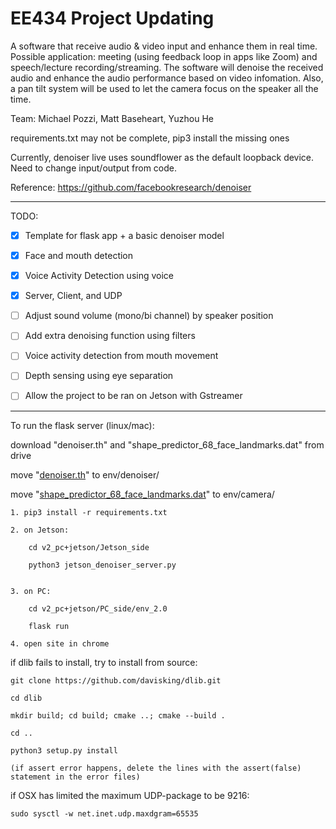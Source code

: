 # EE434 Project Updating 

A software that receive audio & video input and enhance them in real time. Possible application: meeting (using feedback loop in apps like Zoom) and speech/lecture recording/streaming. The software will denoise the received audio and enhance the audio performance based on video infomation. Also, a pan tilt system will be used to let the camera focus on the speaker all the time.

Team: Michael Pozzi, Matt Baseheart, Yuzhou He

requirements.txt may not be complete, pip3 install the missing ones

Currently, denoiser live uses soundflower as the default loopback device. Need to change input/output from code.

Reference: https://github.com/facebookresearch/denoiser


****

TODO: 

- [X] Template for flask app + a basic denoiser model

- [x] Face and mouth detection

- [x] Voice Activity Detection using voice

- [X] Server, Client, and UDP

- [ ] Adjust sound volume (mono/bi channel) by speaker position

- [ ] Add extra denoising function using filters

- [ ] Voice activity detection from mouth movement

- [ ] Depth sensing using eye separation

- [ ] Allow the project to be ran on Jetson with Gstreamer

****

To run the flask server (linux/mac):

download "denoiser.th" and "shape_predictor_68_face_landmarks.dat" from drive

move "[denoiser.th](https://drive.google.com/file/d/17WuFlrUMJZdYiYEqvBfq4hmAd3x_NwDm/view?usp=sharing)" to env/denoiser/

move "[shape_predictor_68_face_landmarks.dat](https://drive.google.com/file/d/1skzv2u-eo2ySiN9yJ0jTLcZwwJWxg-d1/view?usp=sharing)" to env/camera/

    1. pip3 install -r requirements.txt

    2. on Jetson:

        cd v2_pc+jetson/Jetson_side

        python3 jetson_denoiser_server.py


    3. on PC:

        cd v2_pc+jetson/PC_side/env_2.0

        flask run

    4. open site in chrome




if dlib fails to install, try to install from source:

    git clone https://github.com/davisking/dlib.git

    cd dlib

    mkdir build; cd build; cmake ..; cmake --build .

    cd ..

    python3 setup.py install

    (if assert error happens, delete the lines with the assert(false) statement in the error files)

if OSX has limited the maximum UDP-package to be 9216:

    sudo sysctl -w net.inet.udp.maxdgram=65535



